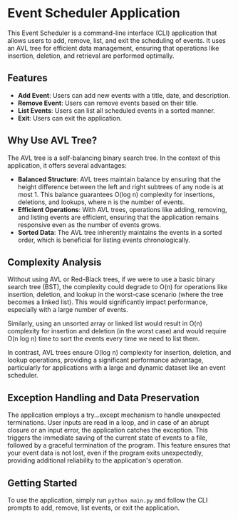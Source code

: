 # Event Scheduler Application

This Event Scheduler is a command-line interface (CLI) application that allows users to add, remove, list, and exit the scheduling of events. It uses an AVL tree for efficient data management, ensuring that operations like insertion, deletion, and retrieval are performed optimally.

## Features

- **Add Event**: Users can add new events with a title, date, and description.
- **Remove Event**: Users can remove events based on their title.
- **List Events**: Users can list all scheduled events in a sorted manner.
- **Exit**: Users can exit the application.

## Why Use AVL Tree?

The AVL tree is a self-balancing binary search tree. In the context of this application, it offers several advantages:

- **Balanced Structure**: AVL trees maintain balance by ensuring that the height difference between the left and right subtrees of any node is at most 1. This balance guarantees O(log n) complexity for insertions, deletions, and lookups, where n is the number of events.
- **Efficient Operations**: With AVL trees, operations like adding, removing, and listing events are efficient, ensuring that the application remains responsive even as the number of events grows.
- **Sorted Data**: The AVL tree inherently maintains the events in a sorted order, which is beneficial for listing events chronologically.

## Complexity Analysis

Without using AVL or Red-Black trees, if we were to use a basic binary search tree (BST), the complexity could degrade to O(n) for operations like insertion, deletion, and lookup in the worst-case scenario (where the tree becomes a linked list). This would significantly impact performance, especially with a large number of events.

Similarly, using an unsorted array or linked list would result in O(n) complexity for insertion and deletion (in the worst case) and would require O(n log n) time to sort the events every time we need to list them.

In contrast, AVL trees ensure O(log n) complexity for insertion, deletion, and lookup operations, providing a significant performance advantage, particularly for applications with a large and dynamic dataset like an event scheduler.

## Exception Handling and Data Preservation

The application employs a try...except mechanism to handle unexpected terminations. User inputs are read in a loop, and in case of an abrupt closure or an input error, the application catches the exception. This triggers the immediate saving of the current state of events to a file, followed by a graceful termination of the program. This feature ensures that your event data is not lost, even if the program exits unexpectedly, providing additional reliability to the application's operation.

## Getting Started

To use the application, simply run `python main.py` and follow the CLI prompts to add, remove, list events, or exit the application.
